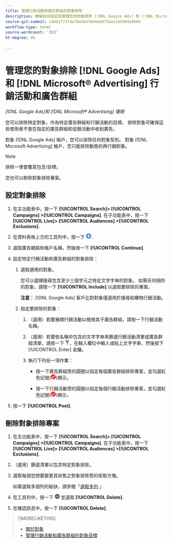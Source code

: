 ```yaml
---
title: 管理行銷活動和廣告群組的對象排除
description: 瞭解如何設定和管理您的對象排除 [!DNL Google Ads] 和 [!DNL Microsoft® Advertising] 行銷活動和廣告群組。
source-git-commit: cd461f73f4a70a5647844a6075ba1c65d64a9b04
workflow-type: tm+mt
source-wordcount: '353'
ht-degree: 0%

---
```


# 管理您的對象排除 [!DNL Google Ads] 和 [!DNL Microsoft® Advertising] 行銷活動和廣告群組

*[!DNL Google Ads]和 [!DNL Microsoft® Advertising] 僅限*

您可以排除特定對象，作為特定廣告群組和行銷活動的目標。 排除對象可確保這些使用者不會在指定的廣告群組和促銷活動中收到廣告。

對象 [!DNL Google Ads] 帳戶，您可以排除任何對象型別。 對象 [!DNL Microsoft Advertising] 帳戶，您只能排除動態的再行銷對象。

>[!NOTE]
>
>排除一律會覆寫包含/目標。

您也可以刪除對象排除專案。

## 設定對象排除

1. 在主功能表中，按一下 **[!UICONTROL Search]> [!UICONTROL Campaigns] >[!UICONTROL Campaigns]**. 在子功能表中，按一下 **[!UICONTROL Live]> [!UICONTROL Audiences] >[!UICONTROL Exclusions]**.

1. 在資料表格上方的工具列中，按一下 ![建立](/help/search-social-commerce/assets/add.png "建立").

1. 選取廣告網路和帳戶名稱，然後按一下 **[!UICONTROL Continue]**.

1. 設定特定行銷活動和廣告群組的對象排除：

   1. 選取適用的對象。

      您可以選擇搜尋包含至少三個字元之特定文字字串的對象。 如需任何相符的對象，請按一下 **[!UICONTROL Include]** 以選取要排除的專案。

      **注意：** [!DNL Google Ads] 客戶比對對象僅適用於搜尋和購物行銷活動。

   1. 指定要排除的對象：

      1. （選用）若要展開行銷活動以檢視其子廣告群組，請按一下行銷活動名稱。

      1. （選用）若要依名稱中包含的文字字串來篩選行銷活動清單或廣告群組清單，請按一下 ![篩選](/help/search-social-commerce/assets/filter.png "篩選")，在輸入欄位中輸入或貼上文字字串，然後按下 [!UICONTROL Enter] 金鑰。

      1. 執行下列任一項作業：

         * 按一下廣告群組旁的圓圈以指定每個廣告群組排除專案，並勾選紅色記號(![排除](/help/search-social-commerce/assets/exclude.png "排除"))顯示。

         * 按一下行銷活動旁的圓圈以指定每個行銷活動排除專案，並勾選紅色記號(![排除](/help/search-social-commerce/assets/exclude.png "排除"))顯示。

1. 按一下 **[!UICONTROL Post]**.

## 刪除對象排除專案

1. 在主功能表中，按一下 **[!UICONTROL Search]> [!UICONTROL Campaigns] >[!UICONTROL Campaigns]**. 在子功能表中，按一下 **[!UICONTROL Live]> [!UICONTROL Audiences] >[!UICONTROL Exclusions]**.

1. （選用）篩選清單以包含特定對象排除。

1. 選取每個您想要變更其狀態之對象排除旁的核取方塊。

   如需選取多個列的秘訣，請參閱「[選取多列](/help/search-social-commerce/common-tasks/navigation-editing-selection/multiple-rows-select.md).」

1. 在工具列中，按一下 ![更多動作](/help/search-social-commerce/assets/more.png "更多動作") 並選取 **[!UICONTROL Delete]**.

1. 在確認訊息中，按一下 **[!UICONTROL Delete]**.

>[!MORELIKETHIS]
>
>* [關於對象](audience-about.md)
>* [管理行銷活動和廣告群組的對象目標](/help/search-social-commerce/campaign-management/campaigns/audience-targets-manage.md)

